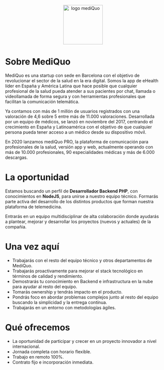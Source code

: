 <p align="center">
  <img height="128px" src="https://marqueting.s3.eu-central-1.amazonaws.com/assets/logo_rounded.png" title="logo mediQuo">
</p>

# Sobre MediQuo

MediQuo es una startup con sede en Barcelona con el objetivo de revolucionar el sector de la salud en la era digital. Somos la app de eHealth líder en España y América Latina que hace posible que cualquier profesional de la salud pueda atender a sus pacientes por chat, llamada o videollamada de forma segura y con herramientas profesionales que facilitan la comunicación telemática.

Ya contamos con más de 1 millón de usuarios registrados con una valoración de 4,6 sobre 5 entre más de 11.000 valoraciones. Desarrollada por un equipo de médicos, se lanzó en noviembre del 2017, centrando el crecimiento en España y Latinoamérica con el objetivo de que cualquier persona pueda tener acceso a un médico desde su dispositivo móvil. 

En 2020 lanzamos mediQuo PRO, la plataforma de comunicación para profesionales de la salud, versión app y web, actualmente operando con más de 10.000 profesionales, 90 especialidades médicas y más de 6.000 descargas.

# La oportunidad

Estamos buscando un perfil de **Desarrollador Backend PHP**, con conocimientos en **NodeJS**, para unirse a nuestro equipo técnico. Formarás parte activa del desarrollo de los distintos productos que forman nuestra plataforma de telemedicina.

Entrarás en un equipo multidisciplinar de alta colaboración donde ayudarás a plantear, mejorar y desarrollar los proyectos (nuevos y actuales) de la compañia.

# Una vez aquí

- Trabajarás con el resto del equipo técnico y otros departamentos de MediQuo.
- Trabajarás proactivamente para mejorar el stack tecnológico en términos de calidad y rendimiento.
- Demostrarás tu conocimiento en Backend e infrastructura en la nube para ayudar al resto del equipo.
- Tomarás ownership y tendrás impacto en el producto.
- Pondrás foco en abordar problemas complejos junto al resto del equipo buscando la simplicidad y la entrega contínua.
- Trabajarás en un entorno con metodologías ágiles.

# Qué ofrecemos

- La oportunidad de participar y crecer en un proyecto innovador a nivel internacional.
- Jornada completa con horario flexible.
- Trabajo en remoto 100%.
- Contrato fijo e incorporación inmediata.
